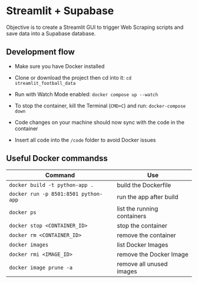 # Streamlit + Supabase

Objective is to create a Streamlit GUI to trigger Web Scraping scripts and save data into a Supabase database.

## Development flow

- Make sure you have Docker installed
- Clone or download the project then cd into it: `cd streamlit_football_data`
- Run with Watch Mode enabled: `docker compose up --watch`
- To stop the container, kill the Terminal (`CMD+C`) and run: `docker-compose down`
- Code changes on your machine should now sync with the code in the container

- Insert all code into the `/code` folder to avoid Docker issues

## Useful Docker commandss

| Command                              | Use                         |
| ------------------------------------ | --------------------------- |
| `docker build -t python-app .`       | build the Dockerfile        |
| `docker run -p 8501:8501 python-app` | run the app after build     |
| `docker ps`                          | list the running containers |
| `docker stop <CONTAINER_ID>`         | stop the container          |
| `docker rm <CONTAINER_ID>`           | remove the container        |
| `docker images`                      | list Docker Images          |
| `docker rmi <IMAGE_ID>`              | remove the Docker Image     |
| `docker image prune -a`              | remove all unused images    |
